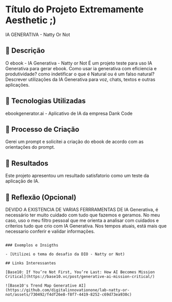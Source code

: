 # Título do Projeto Extremamente Aesthetic ;)
IA GENERATIVA - Natty Or Not

## 📒 Descrição
O ebook - IA Generativa - Natty or Not 
 É um projeto teste para uso IA Generativa para gerar ebook.
 Como usar ia generativa com eficiencia e produtividade? como indetificar o que é Natural ou é um falso natural? Descrever utilizações da IA Generativa para voz, chats, textos e outras aplicações. 

## 🤖 Tecnologias Utilizadas
ebookgenerator.ai - Aplicativo de IA  da empresa Dank Code

## 🧐 Processo de Criação
Gerei um prompt e solicitei a criação do ebook de acordo com as orientações do prompt.
## 🚀 Resultados
Este projeto apresentou um resultado satisfatorio como um teste da aplicação de IA.

## 💭 Reflexão (Opcional)
DEVIDO A EXISTENCIA DE VARIAS FERRRAMENTAS DE IA Generativa, é necessário ter muito cuidado com tudo que fazemos e geramos. No meu caso, uso o meu filtro pessoal que me orienta a analisar com cuidados e criterios tudo que crio com IA Generativa.
Nos tempos atuais, está mais que necessario  conferir e validar informações.
```

### Exemplos e Insigths

- [Utilizei o tema do desafio da DIO - Natty or Not)

## Links Interessantes

[Base10: If You’re Not First, You’re Last: How AI Becomes Mission Critical](https://base10.vc/post/generative-ai-mission-critical/)

![Base10's Trend Map Generative AI](https://github.com/digitalinnovationone/lab-natty-or-not/assets/730492/f4df26e8-f8f7-4419-8252-c69d73ea930c)
